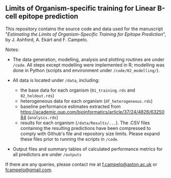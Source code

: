 ## Limits of Organism-specific training for Linear B-cell epitope prediction

This repository contains the source code and data used for the manuscript 
"_Estimating the Limits of Organism-Specific Training for Epitope Prediction_", 
by J. Ashford, A. Ekárt and F. Campelo.

Notes:
- The data generation, modelling, analysis and plotting routines are under 
`/code`. All steps except modelling were implemented in R; modelling was 
done in Python (scripts and environment under `/code/02_modelling/`).

- All data is located under `/data`, including:
  - the base data for each organism (`01_training.rds` and `02_holdout.rds`)
  - heterogeneous data for each organism (`df_heterogeneous.rds`)
  - baseline performance estimates extracted from <https://academic.oup.com/bioinformatics/article/37/24/4826/6325084> (`analysis.rds`)
  - results for each organism (`/data/Results/...`). The .CSV files containing the resulting predictions have been compressed to comply with Github's file and repository size limits. Please expand these files prior to running the scripts in `/code`.

- Output files and summary tables of calculated performance metrics for all predictors are under `/outputs`
  
If there are any queries, please contact me at <f.campelo@aston.ac.uk> or <fcampelo@gmail.com>.
